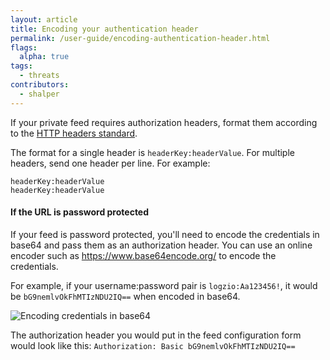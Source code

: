 ```yaml
---
layout: article
title: Encoding your authentication header
permalink: /user-guide/encoding-authentication-header.html
flags:
  alpha: true
tags:
  - threats
contributors:
  - shalper
---
```


If your private feed requires authorization headers, format them according to the [HTTP headers standard](https://www.w3.org/Protocols/rfc2616/rfc2616-sec14.html).

The format for a single header is `headerKey:headerValue`.
For multiple headers, send one header per line. For example:

```
headerKey:headerValue
headerKey:headerValue
```

#### If the URL is password protected

If your feed is password protected, you'll need to encode the credentials in base64 and pass them as an authorization header.
You can use an online encoder such as https://www.base64encode.org/ to encode the credentials.

For example, if your username:password pair is `logzio:Aa123456!`, it would be `bG9nemlvOkFhMTIzNDU2IQ==` when encoded in base64.

![Encoding credentials in base64](https://dytvr9ot2sszz.cloudfront.net/logz-docs/security-analytics/encode-headers.png)

The authorization header you would put in the feed configuration form would look like this:
`Authorization: Basic bG9nemlvOkFhMTIzNDU2IQ==`

